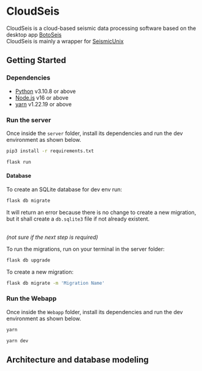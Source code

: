 # CloudSeis

CloudSeis is a cloud-based seismic data processing software based on the desktop app [BotoSeis](https://github.com/botoseis/BotoSeis)
<br />
CloudSeis is mainly a wrapper for [SeismicUnix](https://github.com/JohnWStockwellJr/SeisUnix)

## Getting Started

### Dependencies

 - [Python](https://www.python.org/) v3.10.8 or above
 - [Node.js](https://nodejs.org/en) v16 or above
 - [yarn](https://yarnpkg.com/) v1.22.19 or above

### Run the server

Once inside the `server` folder, install its dependencies and run the dev environment as shown below.
```bash
pip3 install -r requirements.txt
```
```bash
flask run
```


#### Database
To create an SQLite database for dev env run:
```bash
flask db migrate
``` 
It will return an error because there is no change to create a new migration, 
but it shall create a ``db.sqlite3`` file if not already existent.
<br />
<br />

*(not sure if the next step is required)*

To run the migrations, run on your terminal in the server folder:
```bash
flask db upgrade
```
To create a new migration:
```bash
flask db migrate -m 'Migration Name'
```

### Run the Webapp

Once inside the `Webapp` folder, install its dependencies and run the dev environment as shown below.
```bash
yarn
```
```bash
yarn dev
```

## Architecture and database modeling


